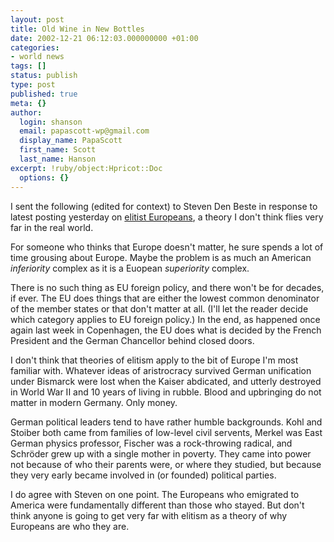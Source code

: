 ```yaml
---
layout: post
title: Old Wine in New Bottles
date: 2002-12-21 06:12:03.000000000 +01:00
categories:
- world news
tags: []
status: publish
type: post
published: true
meta: {}
author:
  login: shanson
  email: papascott-wp@gmail.com
  display_name: PapaScott
  first_name: Scott
  last_name: Hanson
excerpt: !ruby/object:Hpricot::Doc
  options: {}
---
```

<p>I sent the following (edited for context) to Steven Den Beste in response to latest posting yesterday on <a href="http://denbeste.nu/cd_log_entries/2002/12/Oldwineinnewbottles.shtml">elitist Europeans</a>, a theory I don't think flies very far in the real world.</p>
<p>For someone who thinks that Europe doesn't matter, he sure spends a lot of time grousing about Europe. Maybe the problem is as much an American <em>inferiority</em> complex as it is a Euopean <em>superiority</em> complex.</p>
<p>There is no such thing as EU foreign policy, and there won't be for decades, if ever. The EU does things that are either the lowest common denominator of the member states or that don't matter at all. (I'll let the reader decide which category applies to EU foreign policy.) In the end, as happened once again last week in Copenhagen, the EU does what is decided by the French President and the German Chancellor behind closed doors.</p>
<p>I don't think that theories of elitism apply to the bit of Europe I'm most familiar with. Whatever ideas of aristrocracy survived German unification under Bismarck were lost when the Kaiser abdicated, and utterly destroyed in World War II and 10 years of living in rubble. Blood and upbringing do not matter in modern Germany. Only money.</p>
<p>German political leaders tend to have rather humble backgrounds. Kohl and Stoiber both came from families of low-level civil servents, Merkel was East German physics professor, Fischer was a rock-throwing radical, and Schröder grew up with a single mother in poverty. They came into power not because of who their parents were, or where they studied, but because they very early became involved in (or founded) political parties.</p>
<p>I do agree with Steven on one point. The Europeans who emigrated to America were fundamentally different than those who stayed. But don't think anyone is going to get very far with elitism as a theory of why Europeans are who they are.</p>
